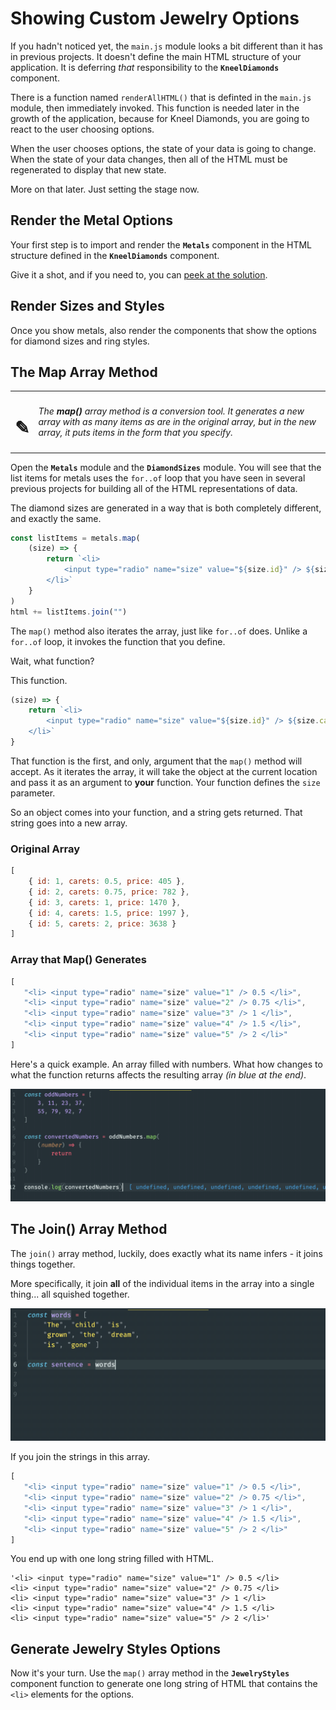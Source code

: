 # Showing Custom Jewelry Options

If you hadn't noticed yet, the `main.js` module looks a bit different than it has in previous projects. It doesn't define the main HTML structure of your application. It is deferring _that_ responsibility to the **`KneelDiamonds`** component.

There is a function named `renderAllHTML()` that is definted in the `main.js` module, then immediately invoked. This function is needed later in the growth of the application, because for Kneel Diamonds, you are going to react to the user choosing options.

When the user chooses options, the state of your data is going to change. When the state of your data changes, then all of the HTML must be regenerated to display that new state.

More on that later. Just setting the stage now.

## Render the Metal Options

Your first step is to import and render the **`Metals`** component in the HTML structure defined in the **`KneelDiamonds`** component.

Give it a shot, and if you need to, you can [peek at the solution](./images/kneel-diamonds-show-metals.gif).

## Render Sizes and Styles

Once you show metals, also render the components that show the options for diamond sizes and ring styles.

## The Map Array Method

| | |
|:---:|:---|
| <h1>&#x270e;</h1> |  _The **map()** array method is a conversion tool. It generates a new array with as many items as are in the original array, but in the new array, it puts items in the form that you specify._ |

Open the **`Metals`** module and the **`DiamondSizes`** module. You will see that the list items for metals uses the `for..of` loop that you have seen in several previous projects for building all of the HTML representations of data.

The diamond sizes are generated in a way that is both completely different, and exactly the same.

```js
const listItems = metals.map(
    (size) => {
        return `<li>
            <input type="radio" name="size" value="${size.id}" /> ${size.carets}
        </li>`
    }
)
html += listItems.join("")
```

The `map()` method also iterates the array, just like `for..of` does. Unlike a `for..of` loop, it invokes the function that you define.

Wait, what function?

This function.

```js
(size) => {
    return `<li>
        <input type="radio" name="size" value="${size.id}" /> ${size.carets}
    </li>`
}
```

That function is the first, and only, argument that the `map()` method will accept. As it iterates the array, it will take the object at the current location and pass it as an argument to **your** function. Your function defines the `size` parameter.

So an object comes into your function, and a string gets returned. That string goes into a new array.

### Original Array

```js
[
    { id: 1, carets: 0.5, price: 405 },
    { id: 2, carets: 0.75, price: 782 },
    { id: 3, carets: 1, price: 1470 },
    { id: 4, carets: 1.5, price: 1997 },
    { id: 5, carets: 2, price: 3638 }
]
```

### Array that Map() Generates

```js
[
   "<li> <input type="radio" name="size" value="1" /> 0.5 </li>",
   "<li> <input type="radio" name="size" value="2" /> 0.75 </li>",
   "<li> <input type="radio" name="size" value="3" /> 1 </li>",
   "<li> <input type="radio" name="size" value="4" /> 1.5 </li>",
   "<li> <input type="radio" name="size" value="5" /> 2 </li>"
]
```

Here's a quick example. An array filled with numbers. What how changes to what the function returns affects the resulting array _(in blue at the end)_.

![](./images/array-map-example.gif)

## The Join() Array Method

The `join()` array method, luckily, does exactly what its name infers - it joins things together.

More specifically, it join **all** of the individual items in the array into a single thing... all squished together.

![](./images/array-join-method-demo.gif)

If you join the strings in this array.

```js
[
   "<li> <input type="radio" name="size" value="1" /> 0.5 </li>",
   "<li> <input type="radio" name="size" value="2" /> 0.75 </li>",
   "<li> <input type="radio" name="size" value="3" /> 1 </li>",
   "<li> <input type="radio" name="size" value="4" /> 1.5 </li>",
   "<li> <input type="radio" name="size" value="5" /> 2 </li>"
]
```

You end up with one long string filled with HTML.

```text
'<li> <input type="radio" name="size" value="1" /> 0.5 </li>
<li> <input type="radio" name="size" value="2" /> 0.75 </li>
<li> <input type="radio" name="size" value="3" /> 1 </li>
<li> <input type="radio" name="size" value="4" /> 1.5 </li>
<li> <input type="radio" name="size" value="5" /> 2 </li>'
```

## Generate Jewelry Styles Options

Now it's your turn. Use the `map()` array method in the **`JewelryStyles`** component function to generate one long string of HTML that contains the `<li>` elements for the options.